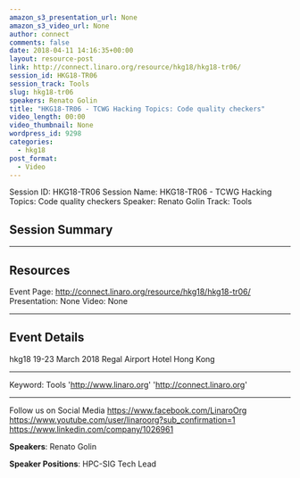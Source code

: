 ```yaml
---
amazon_s3_presentation_url: None
amazon_s3_video_url: None
author: connect
comments: false
date: 2018-04-11 14:16:35+00:00
layout: resource-post
link: http://connect.linaro.org/resource/hkg18/hkg18-tr06/
session_id: HKG18-TR06
session_track: Tools
slug: hkg18-tr06
speakers: Renato Golin
title: "HKG18-TR06 - TCWG Hacking Topics: Code quality checkers"
video_length: 00:00
video_thumbnail: None
wordpress_id: 9298
categories:
  - hkg18
post_format:
  - Video
---
```


Session ID: HKG18-TR06
Session Name: HKG18-TR06 - TCWG Hacking Topics: Code quality checkers
Speaker: Renato Golin
Track: Tools

## Session Summary

---

## Resources

Event Page: http://connect.linaro.org/resource/hkg18/hkg18-tr06/
Presentation: None
Video: None

---

## Event Details

hkg18
19-23 March 2018
Regal Airport Hotel Hong Kong

---

Keyword: Tools
'http://www.linaro.org'
'http://connect.linaro.org'

---

Follow us on Social Media
https://www.facebook.com/LinaroOrg
https://www.youtube.com/user/linaroorg?sub_confirmation=1
https://www.linkedin.com/company/1026961

**Speakers**: Renato Golin

**Speaker Positions**: HPC-SIG Tech Lead

